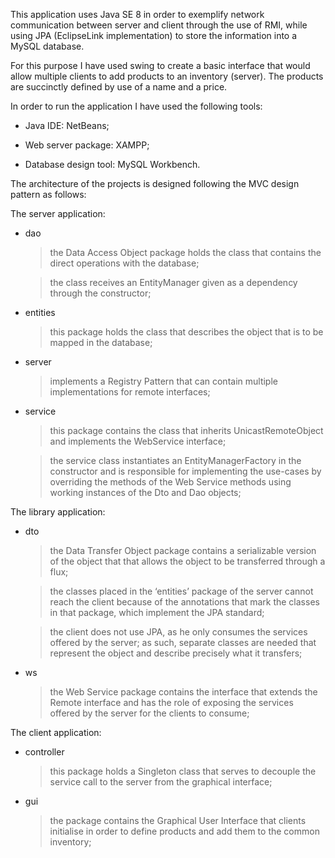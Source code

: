 This application uses Java SE 8 in order to exemplify network communication between server and client through the use of RMI, while using JPA (EclipseLink implementation) to store the information into a MySQL database. 

For this purpose I have used swing to create a basic interface that would allow multiple clients to add products to an inventory (server). The products are succinctly defined by use of a name and a price.

In order to run the application I have used the following tools:

- Java IDE: NetBeans;

- Web server package: XAMPP;

- Database design tool: MySQL Workbench.

The architecture of the projects is designed following the MVC design pattern as follows:

The server application:
  
- dao

  > the Data Access Object package holds the class that contains the direct operations with the database; 
  
  > the class receives an EntityManager given as a dependency through the constructor;
  
- entities

  > this package holds the class that describes the object that is to be mapped in the database;

- server

  > implements a Registry Pattern that can contain multiple implementations for remote interfaces;

- service

  > this package contains the class that inherits UnicastRemoteObject and implements the WebService interface;
  
  > the service class instantiates an EntityManagerFactory in the constructor and is responsible for implementing the 
    use-cases by overriding the methods of the Web Service methods using working instances of the Dto and Dao objects;

The library application:

- dto

  > the Data Transfer Object package contains a serializable version of the object that that allows the object to be 
    transferred through a flux;
    
  > the classes placed in the ‘entities’ package of the server cannot reach the client because of the annotations that mark 
    the classes in that package, which implement the JPA standard; 
    
  > the client does not use JPA, as he only consumes the services offered by the server; as such, separate classes are needed
    that represent the object and describe precisely what it transfers;
   
 - ws
 
   > the Web Service package contains the interface that extends the Remote interface and has the role of exposing the 
     services offered by the server for the clients to consume;
 
 The client application:
 
 - controller
 
   > this package holds a Singleton class that serves to decouple the service call to the server from the graphical interface;
 
 - gui
 
   > the  package contains the Graphical User Interface that clients initialise in order to define products and add them to 
     the common inventory;
